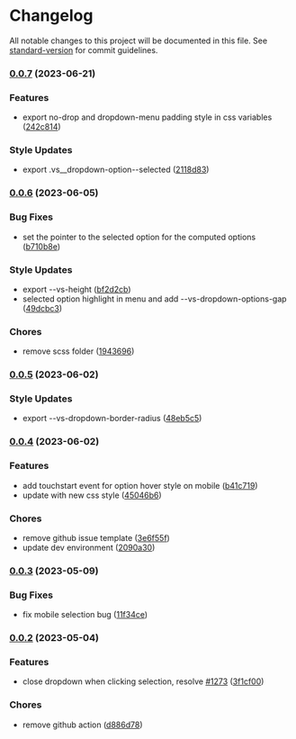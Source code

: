 # Changelog

All notable changes to this project will be documented in this file. See [standard-version](https://github.com/conventional-changelog/standard-version) for commit guidelines.

### [0.0.7](https://github.com/howard-tzw/vue3-select/compare/v0.0.6...v0.0.7) (2023-06-21)


### Features

* export no-drop and dropdown-menu padding style in css variables ([242c814](https://github.com/howard-tzw/vue3-select/commit/242c814e8d98e080eff2dae82f1cde4b599b5d84))


### Style Updates

* export .vs__dropdown-option--selected ([2118d83](https://github.com/howard-tzw/vue3-select/commit/2118d83ce49e43e79db499981c223e5a4bff79ff))

### [0.0.6](https://github.com/howard-tzw/vue3-select/compare/v0.0.5...v0.0.6) (2023-06-05)


### Bug Fixes

* set the pointer to the selected option for the computed options ([b710b8e](https://github.com/howard-tzw/vue3-select/commit/b710b8e9ba98ddaab6a75cdc4475236a3c128bea))


### Style Updates

* export --vs-height ([bf2d2cb](https://github.com/howard-tzw/vue3-select/commit/bf2d2cbe644ac8db1a2b8b5feac6bcbd4651809c))
* selected option highlight in menu and add --vs-dropdown-options-gap ([49dcbc3](https://github.com/howard-tzw/vue3-select/commit/49dcbc3f12bcba086f3bc597e730684a2389ae32))


### Chores

* remove scss folder ([1943696](https://github.com/howard-tzw/vue3-select/commit/194369614c48614c92171c5955b351a1fb2a3fc1))

### [0.0.5](https://github.com/howard-tzw/vue3-select/compare/v0.0.4...v0.0.5) (2023-06-02)


### Style Updates

* export  --vs-dropdown-border-radius ([48eb5c5](https://github.com/howard-tzw/vue3-select/commit/48eb5c579c3cf8225d40b5985f476af3fee22fb9))

### [0.0.4](https://github.com/howard-tzw/vue3-select/compare/v0.0.3...v0.0.4) (2023-06-02)


### Features

* add touchstart event for option hover style on mobile ([b41c719](https://github.com/howard-tzw/vue3-select/commit/b41c719846164773031fa28dd8422b116fb8ec13))
* update with new css style ([45046b6](https://github.com/howard-tzw/vue3-select/commit/45046b6745101962fad950fbbc858269adc9d81e))


### Chores

* remove github issue template ([3e6f55f](https://github.com/howard-tzw/vue3-select/commit/3e6f55f42817f7b5d2e4c96e2ff592f2446cff48))
* update dev environment ([2090a30](https://github.com/howard-tzw/vue3-select/commit/2090a30a24e6f9615fd9e5bfa70b7b9ace460c02))

### [0.0.3](https://github.com/howard-tzw/vue3-select/compare/v0.0.2...v0.0.3) (2023-05-09)


### Bug Fixes

* fix mobile selection bug ([11f34ce](https://github.com/howard-tzw/vue3-select/commit/11f34ce7d5f43e654bbba0bd1791c586f98f21ba))

### [0.0.2](https://github.com/howard-tzw/vue3-select/compare/v4.0.0-beta.6...v0.0.2) (2023-05-04)


### Features

* close dropdown when clicking selection, resolve [#1273](https://github.com/sagalbot/vue-select/issues/1273) ([3f1cf00](https://github.com/howard-tzw/vue3-select/commit/3f1cf00fbbe1898ed871e9a7a44b067f437dd1e3))


### Chores

* remove github action ([d886d78](https://github.com/howard-tzw/vue3-select/commit/d886d781b1db5c1e775610fbf54eda001a0c74f3))
